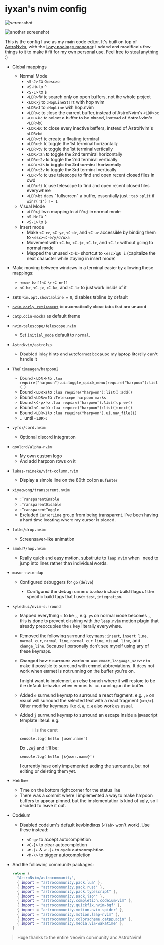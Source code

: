 # iyxan's nvim config

![screenshot](https://github.com/user-attachments/assets/ba041ec8-a07b-44b4-8a79-322c32bccc3a)

![another screenshot](https://github.com/user-attachments/assets/c14c42c6-1c72-48f7-a0a1-1f0a502ba0a9)

This is the config I use as my main code editor. It's built on top of
[AstroNvim](https://github.com/AstroNvim/AstroNvim), with the
[Lazy package manager](https://github.com/folke/lazy.nvim). I added and
modified a few things to it to make it fit for my own personal use. Feel
free to steal anything :)

- Global mappings

  - Normal Mode
    - `<S-J>` to `O<esc>o`
    - `<S-H>` to `^`
    - `<S-L>` to `$`
    - `<LDR>fW` to search only on open buffers, not the whole project
    - `<LDR>j` to `:HopLineStart` with hop.nvim
    - `<LDR>J` to `:HopLine` with hop.nvim
    - `<LDR>c` to close the current buffer, instead of AstroNvim's `<LDR>bc`
    - `<LDR>bc` to select a buffer to be closed, instead of AstroNvim's `<LDR>bC`
    - `<LDR>bC` to close every inactive buffers, instead of AstroNvim's `<LDR>bd`
    - `<LDR>tf` to create a floating terminal
    - `<LDR>th` to toggle the 1st terminal horizontally
    - `<LDR>tv` to toggle the 1st terminal vertically
    - `<LDR>t2h` to toggle the 2nd terminal horizontally
    - `<LDR>t2v` to toggle the 2nd terminal vertically
    - `<LDR>t3h` to toggle the 3rd terminal horizontally
    - `<LDR>t3v` to toggle the 3rd terminal vertically
    - `<LDR>fo` to use telescope to find and open recent closed files in cwd
    - `<LDR>fi` to use telescope to find and open recent closed files everywhere
    - `<LDR>bt` does "fullscreen" a buffer, essentially just `:tab split` if `winr('$') != 1`
  - Visual Mode
    - `<LDR>j` twin mapping to `<LDR>j` in normal mode
    - `<S-H>` to `^`
    - `<S-L>` to `$`
  - Insert mode
    - Make `<C-e>`, `<C-y>`, `<C-d>`, and `<C-u>` accessible by binding them to `<esc><C-e/y/d/u>a`
    - Movement with `<C-h>`, `<C-j>`, `<C-k>`, and `<C-l>` without going to normal mode
    - Mapped the unused `<C-b>` shortcut to `<esc>lgU i` (capitalize the next character while staying in insert mode)

- Make moving between windows in a terminal easier by allowing these mappings:

  - `<esc>` to `[[<C-\><C-n>]]`
  - `<C-h>`, `<C-j>`, `<C-k>`, and `<C-l>` to just work inside of it

- sets `vim.opt.showtabline = 0`, disables tabline by default

- [`nvim-early-retirement`](https://github.com/chrisgrieser/nvim-early-retirement) to automatically close tabs that are unused

- `catpuccin-mocha` as default theme

- `nvim-telescope/telescope.nvim`

  - Set `initial_mode` default to `normal`.

- `AstroNvim/astrolsp`

  - Disabled inlay hints and autoformat because my laptop literally can't
    handle it

- `ThePrimeagen/harpoon2`

  - Bound `<LDR>k` to `:lua require("harpoon").ui:toggle_quick_menu(require("harpoon"):list())`
  - Bound `<LDR>a` to `:lua require("harpoon"):list():add()`
  - Bound `<LDR>m` to `:Telescope harpoon marks`
  - Bound `<C-p>` to `:lua require("harpoon"):list():prev()`
  - Bound `<C-n>` to `:lua require("harpoon"):list():next()`
  - Bound `<LDR>1` to `:lua require("harpoon").ui.nav_file(1)`
  - ... until `<LDR>5`

- `vyfor/cord.nvim`

  - Optional discord integration

- `goolord/alpha-nvim`

  - My own custom logo
  - And add harpoon rows on it

- `lukas-reineke/virt-column.nvim`

  - Display a simple line on the 80th col on `BufEnter`

- `xiyaowong/transparent.nvim`

  - `:TransparentEnable`
  - `:TransparentDisable`
  - `:TransparentToggle`
  - Excluded `CursorLine` group from being transparent. I've been having a hard
    time locating where my cursor is placed.

- `folke/drop.nvim`

  - Screensaver-like animation

- `smoka7/hop.nvim`

  - Really quick and easy motion, substitute to `leap.nvim` when I need to
    jump into lines rather than individual words.

- `mason-nvim-dap`

  - Configured debuggers for `go` (`delve`):

    - Configured the debug runners to also include build flags of the specific
      build tags that I use: `test,integration`.

- `kylechui/nvim-surround`

  - Mapped everything `s` to be `,`, e.g. `ys` on normal mode becomes `,`,
    this is done to prevent clashing with the `leap.nvim` motion plugin that
    already preoccupies the `s` key literally everywhere.

  - Removed the following surround keymaps: `insert`, `insert_line`,
    `normal_cur`, `normal_line`, `normal_cur_line`, `visual_line`, and
    `change_line`. Because I personally don't see myself using any of these
    keymaps.

  - Changed how `t` surround works to use `emmet_language_server` to make it
    possible to surround with emmet abbreviations. It does not work when emmet
    is not running on the buffer you're on.

    I might want to implement an else branch where it will restore to be the
    default behavior when emmet is not running on the buffer.

  - Added `e` surround keymap to surround a react fragment. e.g. `,e` on visual
    will surround the selected text with a react fragment (`<></>`). Other
    modifier keymaps like `d,e`, `c,e` also work as usual.

  - Added `j` surround keymap to surround an escape inside a javascript
    template literal. e.g:

    > `|` is the caret

    ```
    console.log(`hello |user.name`)
    ```

    Do `,2ej` and it'll be:

    ```
    console.log(`hello |${user.name}`)
    ```

    I currently have only implemented adding the surrounds, but not editing or
    deleting them yet.

- Heirline

  - Time on the bottom right corner for the status line
  - There was a commit where I implemented a way to make harpoon buffers to
    appear pinned, but the implementation is kind of ugly, so I decided to
    leave it out.

- Codeium

  - Disabled codeium's default keybindings (`<Tab>` won't work). Use these
    instead:

    - `<C-g>` to accept autocompletion
    - `<C-]>` to clear autocompletion
    - `<M-[>` & `<M-]>` to cycle autocompletion
    - `<M-\>` to trigger autocompletion

- And the following community packages:
  ```lua
  return {
    "AstroNvim/astrocommunity",
    { import = "astrocommunity.pack.lua" },
    { import = "astrocommunity.pack.rust" },
    { import = "astrocommunity.pack.typescript" },
    { import = "astrocommunity.pack.json" },
    { import = "astrocommunity.completion.codeium-vim" },
    { import = "astrocommunity.quickfix.nvim-bqf" },
    { import = "astrocommunity.motion.nvim-spider" },
    { import = "astrocommunity.motion.leap-nvim" },
    { import = "astrocommunity.colorscheme.catppuccin" },
    { import = "astrocommunity.media.vim-wakatime" },
  }
  ```

> Huge thanks to the entire Neovim community and AstroNvim!
